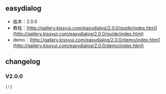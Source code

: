 ## easydialog

* 版本：2.0.0
* 教程：[http://gallery.kissyui.com/easydialog/2.0.0/guide/index.html](http://gallery.kissyui.com/easydialog/2.0.0/guide/index.html)
* demo：[http://gallery.kissyui.com/easydialog/2.0.0/demo/index.html](http://gallery.kissyui.com/easydialog/2.0.0/demo/index.html)

## changelog

### V2.0.0

    [!]


